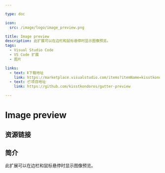 ```yaml
---

type: doc

icon:
  src: /image/logo/image_preview.png

title: Image preview
description: 此扩展可以在边栏和鼠标悬停时显示图像预览。
tags:
  - Visual Studio Code
  - VS Code 扩展
  - 图片

links:
  - text: ⏬下载地址
    link: https://marketplace.visualstudio.com/items?itemName=kisstkondoros.vscode-gutter-preview
  - text: 📦项目地址
    link: https://github.com/kisstkondoros/gutter-preview

---
```


<ShowLogo />

# Image preview

<ShowTags />

<ShowBreadcrumb />

## 资源链接

<ShowLinks />

## 简介

此扩展可以在边栏和鼠标悬停时显示图像预览。

